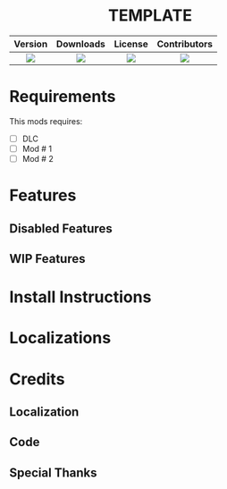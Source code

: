 <h1 style="text-align: center;"> TEMPLATE </h1> <!-- This should be the name of your mod -->

<!-- This section contains the current version, the current downloads and the current license. Go to https://shields.io in order to update these links -->
<!-- NOTES:
    Keep the new line between the div definitions otherwise this wont work
    ![] is all you need before the round brackets. The text in the round brackets wont be displayed. If you want to change the displayed text on the left side of the button use &label=DISPLAYEDTEXT. Note that you will need to use URL escape characters
    ?style=for-the-badge this is the style for the button. This particular style seems to be the best currently available as of 2024/09/23
    Dont use blank spaces when you dont need them. The headers should handle this
 -->
<div style="margin-left: auto;
            margin-right: auto;
            width: 100%">


| Version | Downloads | License | Contributors |
| :-----: | :-------: | :-----: | :-----------: |
| ![](https://img.shields.io/github/v/release/Arkhorse/TLD-Mod-Template?sort=semver&display_name=release&style=for-the-badge&link=https%3A%2F%2Fgithub.com%2FArkhorse%2FTLD-Mod-Template%2Freleases%2Flatest) | ![](https://img.shields.io/github/downloads/Arkhorse/TLD-Mod-Template/total?style=for-the-badge) | ![](https://img.shields.io/github/license/Arkhorse/TLD-Mod-Template?style=for-the-badge) | ![](https://img.shields.io/github/contributors/Arkhorse/TLD-Mod-Template?style=for-the-badge) |

</div>

# Requirements
<!-- Yes, requirements before features.  -->
This mods requires:
- [ ] DLC <!-- Note which DLC this mod requires, if any -->
- [ ] Mod # 1
- [ ] Mod # 2
# Features
<!--
This should be a bullet point list of everything the mod does
-->
## Disabled Features
<!--
OPTIONAL
This should be a bullet point list of everything the mod used to do
-->
## WIP Features
<!--
OPTIONAL
This should be a bullet point list of everything that you currently plan on creating
-->
# Install Instructions
<!--
This should be a bullet point list of everything the user must do in order to use the mod, including installing ML
-->
# Localizations
<!--
This section should contain instructions on how to contribuite to the project for localization purposes
-->
# Credits
<!--
This should contain a list of everyone who has ever helped out with the mod, broken down into categories
-->
## Localization
## Code
## Special Thanks
<!--
This should contain thanks to people who no longer mod, like when you take over a mod
-->
